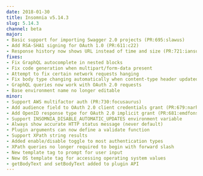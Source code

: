```yaml
---
date: 2018-01-30
title: Insomnia v5.14.3
slug: 5.14.3
channel: beta
major:
- Basic support for importing Swagger 2.0 projects (PR:695:slawus)
- Add RSA-SHA1 signing for OAuth 1.0 (PR:611:c22)
- Response history now shows URL instead of time and size (PR:721:iansu)
fixes:
- Fix GraphQL autocomplete in nested blocks
- Fix code generation when multipart/form-data present
- Attempt to fix certain network requests hanging
- Fix body type changing automatically when content-type header updated
- GraphQL queries now work with OAuth 2.0 requests
- Base environment name no longer editable
minor:
- Support AWS multifactor auth (PR:730:focusaurus)
- Add audience field to OAuth 2.0 client credentials grant (PR:679:narhen)
- Add OpenID response type for OAuth 2.0 implicit grant (PR:681:emdfonseca)
- Support INSOMNIA_DISABLE_AUTOMATIC_UPDATES environment variable
- Always show accurate HTTP status message (never default)
- Plugin arguments can now define a validate function 
- Support XPath string results
- Added enable/disable toggle to most authentication types
- XPath queries no longer required to begin with forward slash
- New template tag to prompt for user input
- New OS template tag for accessing operating system values
- getBodyText and setBodyText added to plugin API
---
```

